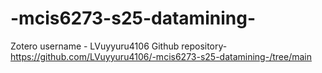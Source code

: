 # -mcis6273-s25-datamining-
Zotero username - LVuyyuru4106
Github repository- https://github.com/LVuyyuru4106/-mcis6273-s25-datamining-/tree/main

